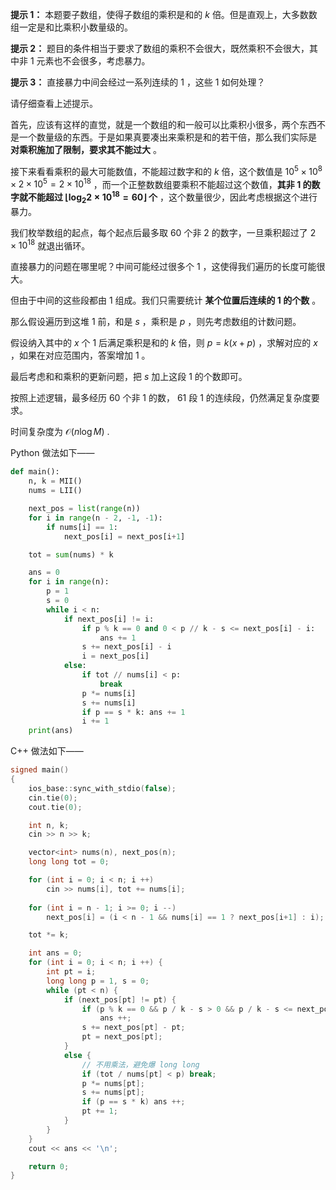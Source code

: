 **提示 1：** 本题要子数组，使得子数组的乘积是和的 $k$ 倍。但是直观上，大多数数组一定是和比乘积小数量级的。

**提示 2：** 题目的条件相当于要求了数组的乘积不会很大，既然乘积不会很大，其中非 $1$ 元素也不会很多，考虑暴力。

**提示 3：** 直接暴力中间会经过一系列连续的 $1$ ，这些 $1$ 如何处理？

请仔细查看上述提示。

首先，应该有这样的直觉，就是一个数组的和一般可以比乘积小很多，两个东西不是一个数量级的东西。于是如果真要凑出来乘积是和的若干倍，那么我们实际是 **对乘积施加了限制，要求其不能过大** 。

接下来看看乘积的最大可能数值，不能超过数字和的 $k$ 倍，这个数值是 $10^5\times 10^8\times 2\times 10^5=2\times 10^{18}$ ，而一个正整数数组要乘积不能超过这个数值，**其非 $1$ 的数字就不能超过 $\lfloor\log_2 2\times 10^18=60\rfloor$ 个** ，这个数量很少，因此考虑根据这个进行暴力。

我们枚举数组的起点，每个起点后最多取 $60$ 个非 $2$ 的数字，一旦乘积超过了 $2\times 10^{18}$ 就退出循环。

直接暴力的问题在哪里呢？中间可能经过很多个 $1$ ，这使得我们遍历的长度可能很大。

但由于中间的这些段都由 $1$ 组成。我们只需要统计 **某个位置后连续的 $1$ 的个数** 。

那么假设遍历到这堆 $1$ 前，和是 $s$ ，乘积是 $p$ ，则先考虑数组的计数问题。

假设纳入其中的 $x$ 个 $1$ 后满足乘积是和的 $k$ 倍，则 $p=k(x+p)$ ，求解对应的 $x$ ，如果在对应范围内，答案增加 $1$ 。

最后考虑和和乘积的更新问题，把 $s$ 加上这段 $1$ 的个数即可。

按照上述逻辑，最多经历 $60$ 个非 $1$ 的数， $61$ 段 $1$ 的连续段，仍然满足复杂度要求。

时间复杂度为 $\mathcal{O}(n\log M)$ .

Python 做法如下——

```Python []
def main():
    n, k = MII()
    nums = LII()

    next_pos = list(range(n))
    for i in range(n - 2, -1, -1):
        if nums[i] == 1:
            next_pos[i] = next_pos[i+1]

    tot = sum(nums) * k

    ans = 0
    for i in range(n):
        p = 1
        s = 0
        while i < n:
            if next_pos[i] != i:
                if p % k == 0 and 0 < p // k - s <= next_pos[i] - i:
                    ans += 1
                s += next_pos[i] - i
                i = next_pos[i]
            else:
                if tot // nums[i] < p:
                    break
                p *= nums[i]
                s += nums[i]
                if p == s * k: ans += 1
                i += 1
    print(ans)
```

C++ 做法如下——

```cpp []
signed main()
{
    ios_base::sync_with_stdio(false);
    cin.tie(0);
    cout.tie(0);

    int n, k;
    cin >> n >> k;

    vector<int> nums(n), next_pos(n);
    long long tot = 0;

    for (int i = 0; i < n; i ++)
        cin >> nums[i], tot += nums[i];
    
    for (int i = n - 1; i >= 0; i --) 
        next_pos[i] = (i < n - 1 && nums[i] == 1 ? next_pos[i+1] : i);

    tot *= k;

    int ans = 0;
    for (int i = 0; i < n; i ++) {
        int pt = i;
        long long p = 1, s = 0;
        while (pt < n) {
            if (next_pos[pt] != pt) {
                if (p % k == 0 && p / k - s > 0 && p / k - s <= next_pos[pt] - pt)
                    ans ++;
                s += next_pos[pt] - pt;
                pt = next_pos[pt];
            }
            else {
                // 不用乘法，避免爆 long long
                if (tot / nums[pt] < p) break;
                p *= nums[pt];
                s += nums[pt];
                if (p == s * k) ans ++;
                pt += 1;
            }
        }
    }
    cout << ans << '\n';

    return 0;
}
```